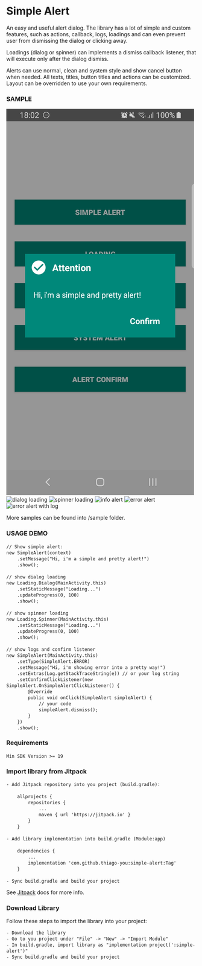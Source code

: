 # Simple Alert
An easy and useful alert dialog. The library has a lot of simple and custom features, such as actions, callback, logs, loadings and can even prevent user from dismissing the dialog or clicking away.

Loadings (dialog or spinner) can implements a dismiss callback listener, that will execute only after the dialog dismiss.

Alerts can use normal, clean and system style and show cancel button when needed. All texts, titles, button titles and actions can be customized. Layout can be overridden to use your own requirements.

### SAMPLE
![simple alert](sample/alert-1.jpg?raw=true "Simple Alert")
![dialog loading](sample/alert-2?raw=true "Dialog Loading")
![spinner loading](sample/alert-6?raw=true "Spinner Loading")
![info alert](sample/alert-5?raw=true "Info Alert")
![error alert](sample/alert-7?raw=true "Error Alert")
![error alert with log](sample/alert-8?raw=true "Error Alert with Log")

More samples can be found into /sample folder.

### USAGE DEMO
    // Show simple alert:
    new SimpleAlert(context)
        .setMessage("Hi, i'm a simple and pretty alert!")
        .show();

    // show dialog loading
    new Loading.Dialog(MainActivity.this)
        .setStaticMessage("Loading...")
        .updateProgress(0, 100)
        .show();

    // show spinner loading
    new Loading.Spinner(MainActivity.this)
        .setStaticMessage("Loading...")
        .updateProgress(0, 100)
        .show();

    // show logs and confirm listener
    new SimpleAlert(MainActivity.this)
        .setType(SimpleAlert.ERROR)
        .setMessage("Hi, i'm showing error into a pretty way!")
        .setExtras(Log.getStackTraceString(e)) // or your log string
        .setConfirmClickListener(new SimpleAlert.OnSimpleAlertClickListener() {
            @Override
            public void onClick(SimpleAlert simpleAlert) {
                // your code
                simpleAlert.dismiss();
            }
        })
        .show();

### Requirements
    Min SDK Version >= 19

### Import library from Jitpack
    - Add Jitpack repository into you project (build.gradle):

        allprojects {
            repositories {
                ...
                maven { url 'https://jitpack.io' }
            }
        }

    - Add library implementation into build.gradle (Module:app)

        dependencies {
            ...
            implementation 'com.github.thiago-you:simple-alert:Tag'
        }

    - Sync build.gradle and build your project

See [Jitpack](https://jitpack.io/docs/) docs for more info.

### Download Library
Follow these steps to import the library into your project:

    - Download the library
    - Go to you project under "File" -> "New" -> "Import Module"
    - In build.gradle, import library as "implementation project(':simple-alert')"
    - Sync build.gradle and build your project